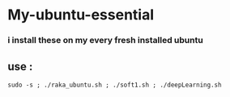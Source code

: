 # My-ubuntu-essential

###  i install these on my every fresh installed ubuntu
## use :
`
sudo -s ; ./raka_ubuntu.sh ; ./soft1.sh ; ./deepLearning.sh 
`

